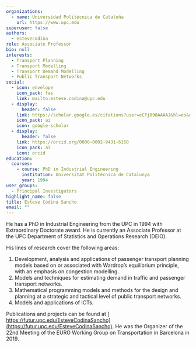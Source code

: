 ```yaml
---
organizations:
  - name: Universidad Politécnica de Cataluña
    url: https://www.upc.edu
superuser: false
authors:
  - estevecodina
role: Associate Professor
bio: null
interests:
  - Transport Planning
  - Transport Modelling
  - Transport Demand Modelling
  - Public Transport Networks
social:
  - icon: envelope
    icon_pack: fas
    link: mailto:esteve.codina@upc.edu
  - display:
      header: false
    link: https://scholar.google.es/citations?user=eCTj098AAAAJ&hl=es&oi=ao
    icon_pack: ai
    icon: google-scholar
  - display:
      header: false
    link: https://orcid.org/0000-0002-9431-6158
    icon_pack: ai
    icon: orcid
education:
  courses:
    - course: PhD in Industrial Engineering
      institution: Universitat Politècnica de Catalunya
      year: 1994
user_groups:
  - Principal Investigators
highlight_name: false
title: Esteve Codina Sancho
email: ""
---
```

He has a PhD in Industrial Engineering from the UPC in 1994 with Extraordinary Doctorate award. He is currently an Associate Professor at the UPC Department of Statistics and Operations Research (DEIO).

His lines of research cover the following areas:

1. Development, analysis and applications of passenger transport planning models based on or associated with Wardrop’s equilibrium principle, with an emphasis on congestion modelling.
2. Models and techniques for estimating demand in traffic and passenger transport networks.
3. Mathematical programming models and methods for the design and planning at a strategic and tactical level of public transport networks.
4. Models and applications of ICTs.

Publications and projects can be found at [ https://futur.upc.edu/EsteveCodinaSancho](https://futur.upc.edu/EsteveCodinaSancho). He was the Organizer of the 22nd Meeting of the EURO Working Group on Transportation in Barcelona in 2019.